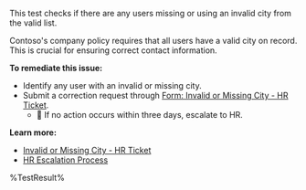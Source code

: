This test checks if there are any users missing or using an invalid city from the valid list.

Contoso's company policy requires that all users have a valid city on record. This is crucial for ensuring correct contact information.

**To remediate this issue:**

- Identify any user with an invalid or missing city.
- Submit a correction request through [Form: Invalid or Missing City - HR Ticket](https://contoso.service-now.com/invalidcity).
  - 🔺 If no action occurs within three days, escalate to HR.

**Learn more:**

- [Invalid or Missing City - HR Ticket](https://contoso.service-now.com/invalidcity)
- [HR Escalation Process](https://contoso.service-now.com/hrescalation)

<!--- Results --->

%TestResult%
